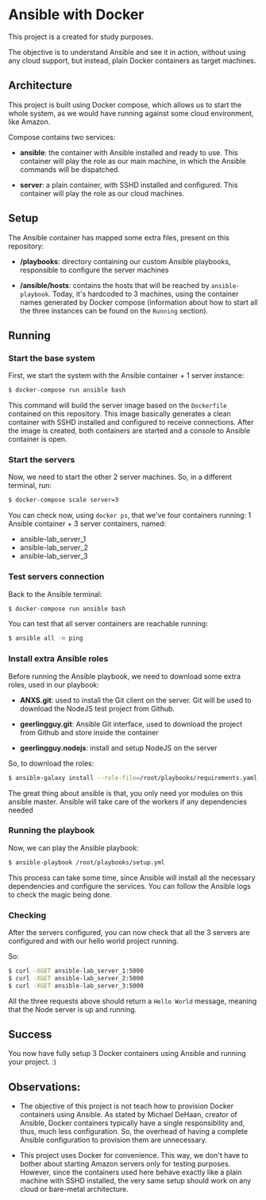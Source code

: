 # Ansible with Docker

This project is a created for study purposes.

The objective is to understand Ansible and see it in action, without using any cloud support, but instead, plain Docker containers as target machines.

## Architecture

This project is built using Docker compose, which allows us to start the whole system, as we would have running against some cloud environment, like Amazon.

Compose contains two services:

- **ansible**: the container with Ansible installed and ready to use. This container will play the role as our main machine, in which the Ansible commands will be dispatched.

- **server**: a plain container, with SSHD installed and configured. This container will play the role as our cloud machines.

## Setup

The Ansible container has mapped some extra files, present on this repository:

- **/playbooks**: directory containing our custom Ansible playbooks, responsible to configure the server machines

- **/ansible/hosts**: contains the hosts that will be reached by `ansible-playbook`. Today, it's hardcoded to 3 machines, using the container names generated by Docker compose (information about how to start all the three instances can be found on the `Running` section).

## Running

### Start the base system

First, we start the system with the Ansible container + 1 server instance:

```bash
$ docker-compose run ansible bash
```

This command will build the server image based on the `Dockerfile` contained on this repository. This image basically generates a clean container with SSHD installed and configured to receive connections. After the image is created, both containers are started and a console to Ansible container is open.

### Start the servers

Now, we need to start the other 2 server machines. So, in a different terminal, run:

```bash
$ docker-compose scale server=3
```

You can check now, using `docker ps`, that we've four containers running: 1 Ansible container + 3 server containers, named:
- ansible-lab_server_1
- ansible-lab_server_2
- ansible-lab_server_3

### Test servers connection

Back to the Ansible terminal:

```bash
$ docker-compose run ansible bash
```

You can test that all server containers are reachable running:

```bash
$ ansible all -m ping
```

### Install extra Ansible roles

Before running the Ansible playbook, we need to download some extra roles, used in our playbook:

- **ANXS.git**: used to install the Git client on the server. Git will be used to download the NodeJS test project from Github.

- **geerlingguy.git**: Ansible Git interface, used to download the project from Github and store inside the container

- **geerlingguy.nodejs**: install and setup NodeJS on the server

So, to download the roles:

```bash
$ ansible-galaxy install --role-file=/root/playbooks/requirements.yaml
```
The great thing about ansible is that, you only need yor modules on this ansible master.
Ansible will take care of the workers if any dependencies needed

### Running the playbook

Now, we can play the Ansible playbook:

```bash
$ ansible-playbook /root/playbooks/setup.yml
```

This process can take some time, since Ansible will install all the necessary dependencies and configure the services. You can follow the Ansible logs to check the magic being done.

### Checking

After the servers configured, you can now check that all the 3 servers are configured and with our hello world project running.

So:

```bash
$ curl -XGET ansible-lab_server_1:5000
$ curl -XGET ansible-lab_server_2:5000
$ curl -XGET ansible-lab_server_3:5000
```

All the three requests above should return a `Hello World` message, meaning that the Node server is up and running.

## Success

You now have fully setup 3 Docker containers using Ansible and running your project. :)

## Observations:

- The objective of this project is not teach how to provision Docker containers using Ansible. As stated by Michael DeHaan, creator of Ansible, Docker containers typically have a single responsibility and, thus, much less configuration. So, the overhead of having a complete Ansible configuration to provision them are unnecessary.

- This project uses Docker for convenience. This way, we don't have to bother about starting Amazon servers only for testing purposes. However, since the containers used here behave exactly like a plain machine with SSHD installed, the very same setup should work on any cloud or bare-metal architecture.
